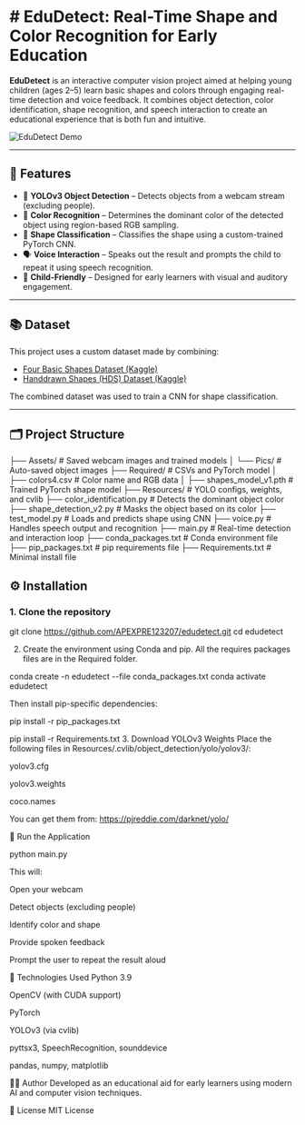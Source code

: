 # # EduDetect: Real-Time Shape and Color Recognition for Early Education

**EduDetect** is an interactive computer vision project aimed at helping young children (ages 2–5) learn basic shapes and colors through engaging real-time detection and voice feedback. It combines object detection, color identification, shape recognition, and speech interaction to create an educational experience that is both fun and intuitive.

![EduDetect Demo](assets/demo_screenshot.jpg)

---

## 🎯 Features

- 🧠 **YOLOv3 Object Detection** – Detects objects from a webcam stream (excluding people).
- 🎨 **Color Recognition** – Determines the dominant color of the detected object using region-based RGB sampling.
- 🔷 **Shape Classification** – Classifies the shape using a custom-trained PyTorch CNN.
- 🗣️ **Voice Interaction** – Speaks out the result and prompts the child to repeat it using speech recognition.
- 👶 **Child-Friendly** – Designed for early learners with visual and auditory engagement.

---

## 📚 Dataset

This project uses a custom dataset made by combining:

- [Four Basic Shapes Dataset (Kaggle)](https://www.kaggle.com/datasets/smeschke/four-shapes)
- [Handdrawn Shapes (HDS) Dataset (Kaggle)](https://www.kaggle.com/datasets/frobert/handdrawn-shapes-hds-dataset)

The combined dataset was used to train a CNN for shape classification.

---

## 🗂️ Project Structure

├── Assets/ # Saved webcam images and trained models
│ └── Pics/ # Auto-saved object images
├── Required/ # CSVs and PyTorch model
│ ├── colors4.csv # Color name and RGB data
│ ├── shapes_model_v1.pth # Trained PyTorch shape model
├── Resources/ # YOLO configs, weights, and cvlib
├── color_identification.py # Detects the dominant object color
├── shape_detection_v2.py # Masks the object based on its color
├── test_model.py # Loads and predicts shape using CNN
├── voice.py # Handles speech output and recognition
├── main.py # Real-time detection and interaction loop
├── conda_packages.txt # Conda environment file
├── pip_packages.txt # pip requirements file
├── Requirements.txt # Minimal install file


## ⚙️ Installation

### 1. Clone the repository

git clone https://github.com/APEXPRE123207/edudetect.git
cd edudetect

2. Create the environment using Conda and pip. All the requires packages files are in the Required folder.

conda create -n edudetect --file conda_packages.txt
conda activate edudetect

Then install pip-specific dependencies:

pip install -r pip_packages.txt

pip install -r Requirements.txt
3. Download YOLOv3 Weights
Place the following files in Resources/.cvlib/object_detection/yolo/yolov3/:

yolov3.cfg

yolov3.weights

coco.names

You can get them from: https://pjreddie.com/darknet/yolo/

🚀 Run the Application

python main.py

This will:

Open your webcam

Detect objects (excluding people)

Identify color and shape

Provide spoken feedback

Prompt the user to repeat the result aloud

🧠 Technologies Used
Python 3.9

OpenCV (with CUDA support)

PyTorch

YOLOv3 (via cvlib)

pyttsx3, SpeechRecognition, sounddevice

pandas, numpy, matplotlib

👩‍💻 Author
Developed as an educational aid for early learners using modern AI and computer vision techniques.

📜 License
MIT License
